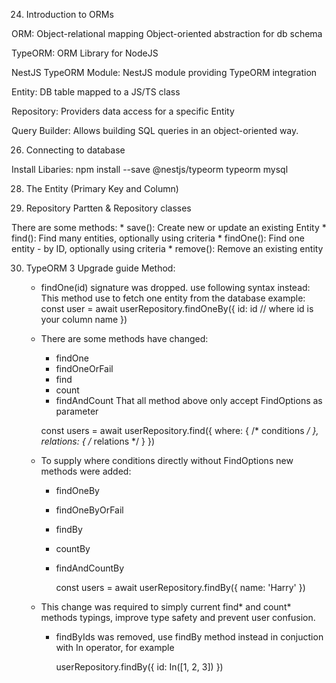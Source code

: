 24. Introduction to ORMs

  ORM: Object-relational mapping
       Object-oriented abstraction for db schema
  
  TypeORM: ORM Library for NodeJS

  NestJS TypeORM Module: NestJS module providing TypeORM integration

  Entity: DB table mapped to a JS/TS class

  Repository: Providers data access for a specific Entity

  Query Builder: Allows building SQL queries in an object-oriented way.

26. Connecting to database

  Install Libaries:
    npm install --save @nestjs/typeorm typeorm mysql

28. The Entity (Primary Key and Column)

29. Repository Partten & Repository classes

  There are some methods:
     * save(): Create new or update an existing Entity
     * find(): Find many entities, optionally using criteria
     * findOne(): Find one entity - by ID, optionally using criteria
     * remove(): Remove an existing entity

30. TypeORM 3 Upgrade guide
  Method:
    * findOne(id) signature was dropped. use following syntax instead:
    This method use to fetch one entity from the database
    example:
      const user = await userRepository.findOneBy({
        id: id // where id is your column name
      })

    * There are some methods have changed:
      - findOne
      - findOneOrFail
      - find
      - count
      - findAndCount
    That all method above only accept FindOptions as parameter
    
      const users = await userRepository.find({
        where: { /* conditions */ },
        relations: { /* relations */ }
      })

    * To supply where conditions directly without FindOptions new methods were added:
      - findOneBy
      - findOneByOrFail
      - findBy
      - countBy
      - findAndCountBy

        const users = await userRepository.findBy({
          name: 'Harry'
        })

    * This change was required to simply current find* and count* methods typings, improve type safety and prevent user confusion.
      - findByIds was removed, use findBy method instead in conjuction with In operator, for example

        userRepository.findBy({
          id: In([1, 2, 3])
        })